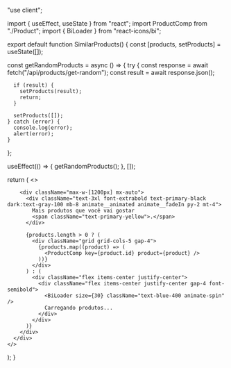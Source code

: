 "use client";

import { useEffect, useState } from "react";
import ProductComp from "./Product";
import { BiLoader } from "react-icons/bi";

export default function SimilarProducts() {
  const [products, setProducts] = useState([]);

  const getRandomProducts = async () => {
    try {
      const response = await fetch("/api/products/get-random");
      const result = await response.json();

      if (result) {
        setProducts(result);
        return;
      }

      setProducts([]);
    } catch (error) {
      console.log(error);
      alert(error);
    }
  };

  useEffect(() => {
    getRandomProducts();
  }, []);

  return (
    <>
      <div>
        <div className="border-b py-1 max-w-[1200px] mx-auto" />

        <div className="max-w-[1200px] mx-auto">
          <div className="text-3xl font-extrabold text-primary-black dark:text-gray-100 mb-8 animate__animated animate__fadeIn py-2 mt-4">
            Mais produtos que você vai gostar
            <span className="text-primary-yellow">.</span>
          </div>

          {products.length > 0 ? (
            <div className="grid grid-cols-5 gap-4">
              {products.map((product) => (
                <ProductComp key={product.id} product={product} />
              ))}
            </div>
          ) : (
            <div className="flex items-center justify-center">
              <div className="flex items-center justify-center gap-4 font-semibold">
                <BiLoader size={30} className="text-blue-400 animate-spin" />
                Carregando produtos...
              </div>
            </div>
          )}
        </div>
      </div>
    </>
  );
}
